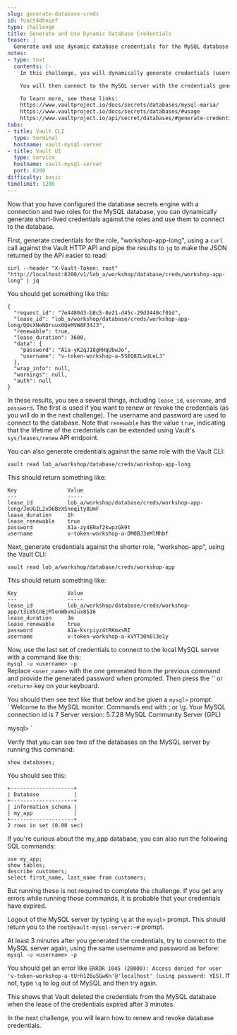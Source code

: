 ```yaml
---
slug: generate-database-creds
id: fuact4dhnief
type: challenge
title: Generate and Use Dynamic Database Credentials
teaser: |
  Generate and use dynamic database credentials for the MySQL database.
notes:
- type: text
  contents: |-
    In this challenge, you will dynamically generate credentials (username and password) against the two roles you configured in the previous challenge.

    You will then connect to the MySQL server with the credentials generated against the shorter duration role, "workshop-app". You will also validate that Vault deletes the credentials from the MySQL server after 3 minutes.

    To learn more, see these links:
    https://www.vaultproject.io/docs/secrets/databases/mysql-maria/
    https://www.vaultproject.io/docs/secrets/databases/#usage
    https://www.vaultproject.io/api/secret/databases/#generate-credentials
tabs:
- title: Vault CLI
  type: terminal
  hostname: vault-mysql-server
- title: Vault UI
  type: service
  hostname: vault-mysql-server
  port: 8200
difficulty: basic
timelimit: 1200
---
```

Now that you have configured the database secrets engine with a connection and two roles for the MySQL database, you can dynamically generate short-lived credentials against the roles and use them to connect to the database.

First, generate credentials for the role, "workshop-app-long", using a `curl` call against the Vault HTTP API and pipe the results to `jq` to make the JSON returned by the API easier to read:
```
curl --header "X-Vault-Token: root" "http://localhost:8200/v1/lob_a/workshop/database/creds/workshop-app-long" | jq
```
You should get something like this:<br>
```
{
  "request_id": "7e4480d3-b8c5-8e21-d45c-29d3440cf01d",
  "lease_id": "lob_a/workshop/database/creds/workshop-app-long/QOsXNeNDruux0QeMVWAF34J3",
  "renewable": true,
  "lease_duration": 3600,
  "data": {
    "password": "A1a-yK2qJ18gRHqUbwJo",
    "username": "v-token-workshop-a-5SEQ8ZLwULeLJ"
  },
  "wrap_info": null,
  "warnings": null,
  "auth": null
}
```
In these results, you see a several things, including `lease_id`, `username`, and `password`. The first is used if you want to renew or revoke the credentials (as you will do in the next challenge).  The username and password are used to connect to the database.  Note that `renewable` has the value `true`, indicating that the lifetime of the credentials can be extended using Vault's `sys/leases/renew` API endpoint.

You can also generate credentials against the same role with the Vault CLI:
```
vault read lob_a/workshop/database/creds/workshop-app-long
```
This should return something like:<br>
```
Key                Value
---                -----
lease_id           lob_a/workshop/database/creds/workshop-app-long/JeUGIL2xD6BzXSneqity8UmF
lease_duration     1h
lease_renewable    true
password           A1a-zy4ENaf2kwpzGk9t
username           v-token-workshop-a-DM0BJ3eMlMhbf
```

Next, generate credentials against the shorter role, "workshop-app", using the Vault CLI:
```
vault read lob_a/workshop/database/creds/workshop-app
```
This should return something like:<br>
```
Key                Value
---                -----
lease_id           lob_a/workshop/database/creds/workshop-app/t3i85CnEjMlenWbvmJux8SI6
lease_duration     3m
lease_renewable    true
password           A1a-ksrpiyz4tRKmxsRI
username           v-token-workshop-a-kVYT30h6l3e1y
```

Now, use the last set of credentials to connect to the local MySQL server with a command like this:<br>
`mysql -u <username> -p`<br>
Replace `<user_name>` with the one generated from the previous command and provide the generated password when prompted. Then press the '<enter>' or `<return>` key on your keyboard.

You should then see text like that below and be given a `mysql>` prompt:<br>
`
Welcome to the MySQL monitor.  Commands end with ; or \g.
Your MySQL connection id is 7
Server version: 5.7.28 MySQL Community Server (GPL)

mysql>
`<br>

Verify that you can see two of the databases on the MySQL server by running this command:
```
show databases;
```
You should see this:
```
+--------------------+
| Database           |
+--------------------+
| information_schema |
| my_app             |
+--------------------+
2 rows in set (0.00 sec)
```

If you're curious about the my_app database, you can also run the following SQL commands:
```
use my_app;
show tables;
describe customers;
select first_name, last_name from customers;
```
But running these is not required to complete the challenge. If you get any errors while running those commands, it is probable that your credentials have expired.

Logout of the MySQL server by typing `\q` at the `mysql>` prompt. This should return you to the `root@vault-mysql-server:~#` prompt.

At least 3 minutes after you generated the credentials, try to connect to the MySQL server again, using the same username and password as before:<br>
`mysql -u <username> -p`<br>

You should get an error like `ERROR 1045 (28000): Access denied for user 'v-token-workshop-a-tUrh1Z6u5GwKn'@'localhost' (using password: YES)`. If not, type `\q` to log out of MySQL and then try again.

This shows that Vault deleted the credentials from the MySQL database when the lease of the credentials expired after 3 minutes.

In the next challenge, you will learn how to renew and revoke database credentials.